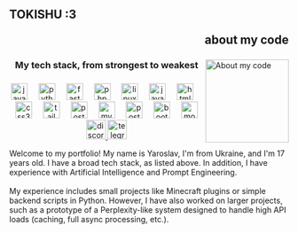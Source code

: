 <h2 align="left">TOKISHU :3 <p align="right">about my code</p></h2>

###


###


###

<img align="right" height="150" src="https://github.com/user-attachments/assets/9cf84e02-0d0e-4f75-be6e-d5b3c1564d53" alt="About my code" />

###

<h3 align="center">My tech stack, from strongest to weakest</h3>

###

<div align="center">
  <img src="https://skillicons.dev/icons?i=java" height="30" alt="java logo"  />
  <img width="12" />
  <img src="https://skillicons.dev/icons?i=py" height="30" alt="python logo"  />
  <img width="12" />
  <img src="https://skillicons.dev/icons?i=fastapi" height="30" alt="fastapi logo"  />
  <img width="12" />
  <img src="https://skillicons.dev/icons?i=php" height="30" alt="php logo"  />
  <img width="12" />
  <img src="https://skillicons.dev/icons?i=linux" height="30" alt="linux logo"  />
  <img width="12" />
  <img src="https://skillicons.dev/icons?i=js" height="30" alt="javascript logo"  />
  <img width="12" />
  <img src="https://skillicons.dev/icons?i=html" height="30" alt="html5 logo"  />
  <img width="12" />
  <img src="https://skillicons.dev/icons?i=css" height="30" alt="css3 logo"  />
  <img width="12" />
  <img src="https://skillicons.dev/icons?i=tailwind" height="30" alt="tailwindcss logo"  />
  <img width="12" />
  <img src="https://skillicons.dev/icons?i=postman" height="30" alt="postman logo"  />
  <img width="12" />
  <img src="https://skillicons.dev/icons?i=mysql" height="30" alt="mysql logo"  />
  <img width="12" />
  <img src="https://skillicons.dev/icons?i=postgres" height="30" alt="postgresql logo"  />
  <img width="12" />
  <img src="https://skillicons.dev/icons?i=bootstrap" height="30" alt="bootstrap logo"  />
  <img width="12" />
  <img src="https://skillicons.dev/icons?i=mongodb" height="30" alt="mongodb logo"  />
</div>

<div align="center">
  <a href="#">
  <img src="https://img.shields.io/static/v1?message=@tokishu&logo=discord&label=&color=7289DA&logoColor=white&labelColor=&style=for-the-badge" height="35" alt="discord logo"  />
  </a>
  <a href="https://t.me/tokishu" target="_blank">
    <img src="https://img.shields.io/static/v1?message=@Tokishu&logo=telegram&label=&color=2CA5E0&logoColor=white&labelColor=&style=for-the-badge" height="35" alt="telegram logo"  />
  </a>
</div>

<p align="left">Welcome to my portfolio! My name is Yaroslav, I'm from Ukraine, and I'm 17 years old. I have a broad tech stack, as listed above. In addition, I have experience with Artificial Intelligence and Prompt Engineering.<br><br>My experience includes small projects like Minecraft plugins or simple backend scripts in Python. However, I have also worked on larger projects, such as a prototype of a Perplexity-like system designed to handle high API loads (caching, full async processing, etc.).

